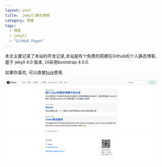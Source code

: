 ```yaml
---
layout: post
title:  Jekyll静态博客
category: 博客
tags: 
  - 博客
  - jekyll
  - "GitHub Pages"
---
```


本文主要记录了本站的开发记录,本站是有个免费的搭建在Github的个人静态博客,基于 jekyll 4.0 版本, UI采用bootstrap 4.0.0.  

如果你喜欢, 可以直接[fork](https://github.com/imjcker/imjcker.github.io)使用.  


![site](/assets/2020-01-17-01.png)

